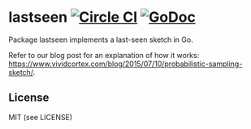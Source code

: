 lastseen [![Circle CI](https://circleci.com/gh/VividCortex/lastseen.svg?style=svg)](https://circleci.com/gh/VividCortex/lastseen) [![GoDoc](https://godoc.org/github.com/VividCortex/lastseen?status.svg)](https://godoc.org/github.com/VividCortex/lastseen)
===
Package lastseen implements a last-seen sketch in Go.

Refer to our blog post for an explanation of how it works: https://www.vividcortex.com/blog/2015/07/10/probabilistic-sampling-sketch/.

License
---
MIT (see LICENSE)
